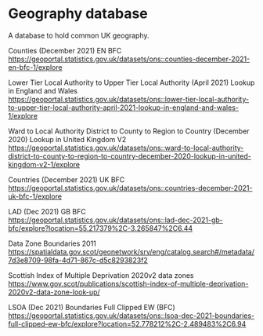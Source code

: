 # Geography database

A database to hold common UK geography.


Counties (December 2021) EN BFC
https://geoportal.statistics.gov.uk/datasets/ons::counties-december-2021-en-bfc-1/explore




Lower Tier Local Authority to Upper Tier Local Authority (April 2021) Lookup in England and Wales
https://geoportal.statistics.gov.uk/datasets/ons::lower-tier-local-authority-to-upper-tier-local-authority-april-2021-lookup-in-england-and-wales-1/explore



Ward to Local Authority District to County to Region to Country (December 2020) Lookup in United Kingdom V2
https://geoportal.statistics.gov.uk/datasets/ons::ward-to-local-authority-district-to-county-to-region-to-country-december-2020-lookup-in-united-kingdom-v2-1/explore


Countries (December 2021) UK BFC
https://geoportal.statistics.gov.uk/datasets/ons::countries-december-2021-uk-bfc-1/explore



LAD (Dec 2021) GB BFC
https://geoportal.statistics.gov.uk/datasets/ons::lad-dec-2021-gb-bfc/explore?location=55.217379%2C-3.265847%2C6.44



Data Zone Boundaries 2011
https://spatialdata.gov.scot/geonetwork/srv/eng/catalog.search#/metadata/7d3e8709-98fa-4d71-867c-d5c8293823f2



Scottish Index of Multiple Deprivation 2020v2 data zones
https://www.gov.scot/publications/scottish-index-of-multiple-deprivation-2020v2-data-zone-look-up/



LSOA (Dec 2021) Boundaries Full Clipped EW (BFC)
https://geoportal.statistics.gov.uk/datasets/ons::lsoa-dec-2021-boundaries-full-clipped-ew-bfc/explore?location=52.778212%2C-2.489483%2C6.94


